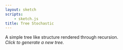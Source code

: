 ```yaml
---
layout: sketch
scripts: 
    - sketch.js
title: Tree Stochastic
---
```


A simple tree like structure rendered through recursion.   
*Click to generate a new tree.*   

